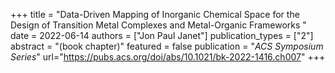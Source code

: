 +++
title = "Data-Driven Mapping of Inorganic Chemical Space for the Design of Transition Metal Complexes and Metal-Organic Frameworks
"
date = 2022-06-14
authors = ["Jon Paul Janet"]
publication_types = ["2"]
abstract = "(book chapter)"
featured = false
publication = "*ACS Symposium Series*"
url="https://pubs.acs.org/doi/abs/10.1021/bk-2022-1416.ch007"
+++